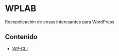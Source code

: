 # WPLAB
Recopolicación de cosas interesantes para WordPress

## Contenido

- [WP-CLI](https://wp-cli.org/es/)